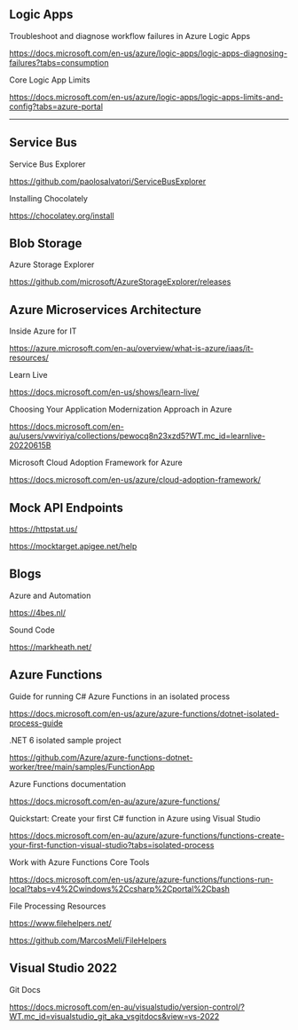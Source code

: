 
## Logic Apps

Troubleshoot and diagnose workflow failures in Azure Logic Apps

https://docs.microsoft.com/en-us/azure/logic-apps/logic-apps-diagnosing-failures?tabs=consumption

Core Logic App Limits

https://docs.microsoft.com/en-us/azure/logic-apps/logic-apps-limits-and-config?tabs=azure-portal

---

## Service Bus

Service Bus Explorer

https://github.com/paolosalvatori/ServiceBusExplorer

Installing Chocolately

https://chocolatey.org/install


## Blob Storage

Azure Storage Explorer

https://github.com/microsoft/AzureStorageExplorer/releases


## Azure Microservices Architecture

Inside Azure for IT

https://azure.microsoft.com/en-au/overview/what-is-azure/iaas/it-resources/

Learn Live

https://docs.microsoft.com/en-us/shows/learn-live/

Choosing Your Application Modernization Approach in Azure

https://docs.microsoft.com/en-au/users/vwviriya/collections/pewocq8n23xzd5?WT.mc_id=learnlive-20220615B

Microsoft Cloud Adoption Framework for Azure

https://docs.microsoft.com/en-us/azure/cloud-adoption-framework/


## Mock API Endpoints

https://httpstat.us/

https://mocktarget.apigee.net/help


## Blogs

Azure and Automation

https://4bes.nl/

Sound Code

https://markheath.net/


## Azure Functions

Guide for running C# Azure Functions in an isolated process

https://docs.microsoft.com/en-us/azure/azure-functions/dotnet-isolated-process-guide

.NET 6 isolated sample project

https://github.com/Azure/azure-functions-dotnet-worker/tree/main/samples/FunctionApp

Azure Functions documentation

https://docs.microsoft.com/en-au/azure/azure-functions/


Quickstart: Create your first C# function in Azure using Visual Studio

https://docs.microsoft.com/en-au/azure/azure-functions/functions-create-your-first-function-visual-studio?tabs=isolated-process


Work with Azure Functions Core Tools

https://docs.microsoft.com/en-us/azure/azure-functions/functions-run-local?tabs=v4%2Cwindows%2Ccsharp%2Cportal%2Cbash


File Processing Resources

https://www.filehelpers.net/

https://github.com/MarcosMeli/FileHelpers


## Visual Studio 2022

Git Docs

https://docs.microsoft.com/en-au/visualstudio/version-control/?WT.mc_id=visualstudio_git_aka_vsgitdocs&view=vs-2022



